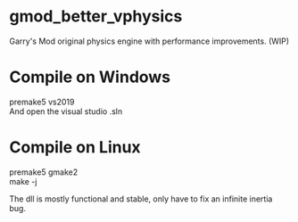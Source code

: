 # gmod_better_vphysics
Garry's Mod original physics engine with performance improvements. (WIP)

# Compile on Windows
premake5 vs2019  
And open the visual studio .sln

# Compile on Linux
premake5 gmake2  
make -j  
  
The dll is mostly functional and stable, only have to fix an infinite inertia bug.
